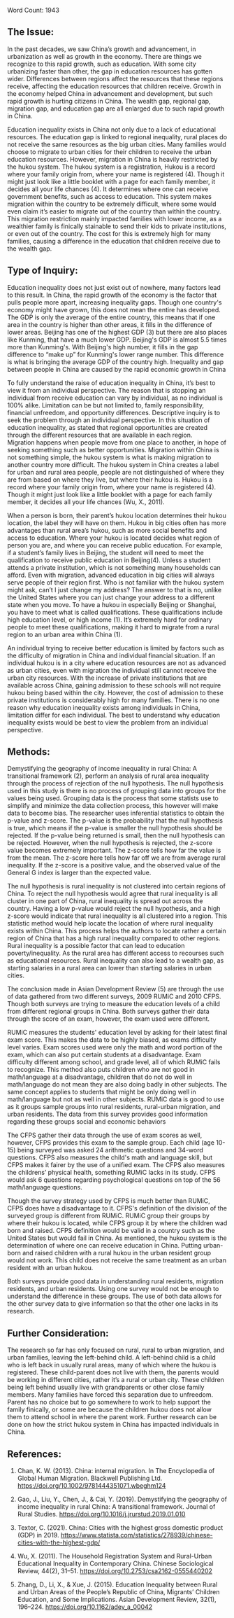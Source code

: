 Word Count: 1943

 ## The Issue:

In the past decades, we saw China’s growth and advancement, in urbanization as well as growth in the economy. There are things we recognize to this rapid growth, such as education. With some city urbanizing faster than other, the gap in education resources has gotten wider. Differences between regions affect the resources that these regions receive, affecting the education resources that children receive. Growth in the economy helped China in advancement and development, but such rapid growth is hurting citizens in China. The wealth gap, regional gap, migration gap, and education gap are all enlarged due to such rapid growth in China. 

Education inequality exists in China not only due to a lack of educational resources. The education gap is linked to regional inequality, rural places do not receive the same resources as the big urban cities.  Many families would choose to migrate to urban cities for their children to receive the urban education resources. However, migration in China is heavily restricted by the hukou system. The hukou system is a registration, Hukou is a record where your family origin from, where your name is registered (4). Though it might just look like a little booklet with a page for each family member, it decides all your life chances (4).  It determines where one can receive government benefits, such as access to education. This system makes migration within the country to be extremely difficult, where some would even claim it’s easier to migrate out of the country than within the country. This migration restriction mainly impacted families with lower income, as a wealthier family is finically stainable to send their kids to private institutions, or even out of the country. The cost for this is extremely high for many families, causing a difference in the education that children receive due to the wealth gap.

## Type of Inquiry:

Education inequality does not just exist out of nowhere, many factors lead to this result. In China, the rapid growth of the economy is the factor that pulls people more apart, increasing inequality gaps. Though one country's economy might have grown, this does not mean the entire has developed. The GDP is only the average of the entire country, this means that if one area in the country is higher than other areas, it fills in the difference of lower areas. Beijing has one of the highest GDP (3) but there are also places like Kunming, that have a much lower GDP. Beijing's GDP is almost 5.5 times more than Kunming's. With Beijing's high number, it fills in the gap difference to “make up” for Kunming's lower range number. This difference is what is bringing the average GDP of the country high. Inequality and gap between people in China are caused by the rapid economic growth in China

To fully understand the raise of education inequality in China, it’s best to view it from an individual perspective. The reason that is stopping an individual from receive education can vary by individual, as no individual is 100% alike. Limitation can be but not limited to, family responsibility, financial unfreedom, and opportunity differences. Descriptive inquiry is to seek the problem through an individual perspective. In this situation of education inequality, as stated that regional opportunities are created through the different resources that are available in each region.  
Migration happens when people move from one place to another, in hope of seeking something such as better opportunities. Migration within China is not something simple, the hukou system is what is making migration to another country more difficult. The hukou system in China creates a label for urban and rural area people, people are not distinguished of where they are from based on where they live, but where their hukou is. Hukou is a record where your family origin from, where your name is registered (4). Though it might just look like a little booklet with a page for each family member, it decides all your life chances (Wu, X., 2011). 

When a person is born, their parent’s hukou location determines their hukou location, the label they will have on them. Hukou in big cities often has more advantages than rural area’s hukou, such as more social benefits and access to education. Where your hukou is located decides what region of person you are, and where you can receive public education. For example, if a student’s family lives in Beijing, the student will need to meet the qualification to receive public education in Beijing(4). Unless a student attends a private institution, which is not something many households can afford. 
Even with migration, advanced education in big cities will always serve people of their region first. Who is not familiar with the hukou system might ask, can’t I just change my address? The answer to that is no, unlike the United States where you can just change your address to a different state when you move. To have a hukou in especially Beijing or Shanghai, you have to meet what is called qualifications. These qualifications include high education level, or high income (1). It’s extremely hard for ordinary people to meet these qualifications, making it hard to migrate from a rural region to an urban area within China (1). 
 
An individual trying to receive better education is limited by factors such as the difficulty of migration in China and individual financial situation. If an individual hukou is in a city where education resources are not as advanced as urban cities, even with migration the individual still cannot receive the urban city resources. With the increase of private institutions that are available across China, gaining admission to these schools will not require hukou being based within the city. However, the cost of admission to these private institutions is considerably high for many families. There is no one reason why education inequality exists among individuals in China, limitation differ for each individual. The best to understand why education inequality exists would be best to view the problem from an individual perspective. 

## Methods:

Demystifying the geography of income inequality in rural China: A transitional framework (2), perform an analysis of rural area inequality through the process of rejection of the null hypothesis. The null hypothesis used in this study is there is no process of grouping data into groups for the values being used. Grouping data is the process that some statists use to simplify and minimize the data collection process, this however will make data to become bias. The researcher uses inferential statistics to obtain the p-value and z-score. The p-value is the probability that the null hypothesis is true, which means if the p-value is smaller the null hypothesis should be rejected. If the p-value being returned is small, then the null hypothesis can be rejected. However, when the null hypothesis is rejected, the z-score value becomes extremely important. The z-score tells how far the value is from the mean. The z-score here tells how far off we are from average rural inequality. If the z-score is a positive value, and the observed value of the General G index is larger than the expected value. 

The null hypothesis is rural inequality is not clustered into certain regions of China. To reject the null hypothesis would agree that rural inequality is all cluster in one part of China, rural inequality is spread out across the country. Having a low p-value would reject the null hypothesis, and a high z-score would indicate that rural inequality is all clustered into a region. This statistic method would help locate the location of where rural inequality exists within China. This process helps the authors to locate rather a certain region of China that has a high rural inequality compared to other regions. Rural inequality is a possible factor that can lead to education poverty/inequality. As the rural area has different access to recourses such as educational resources. Rural inequality can also lead to a wealth gap, as starting salaries in a rural area can lower than starting salaries in urban cities. 

The conclusion made in Asian Development Review (5) are through the use of data gathered from two different surveys, 2009 RUMiC and 2010 CFPS. Though both surveys are trying to measure the education levels of a child from different regional groups in China. Both surveys gather their data through the score of an exam, however, the exam used were different. 

RUMiC measures the students' education level by asking for their latest final exam score. This makes the data to be highly biased, as exams difficulty level varies. Exam scores used were only the math and word portion of the exam, which can also put certain students at a disadvantage. Exam difficulty different among school, and grade level, all of which RUMiC fails to recognize. This method also puts children who are not good in math/language at a disadvantage, children that do not do well in math/language do not mean they are also doing badly in other subjects. The same concept applies to students that might be only doing well in math/language but not as well in other subjects. RUMiC data is good to use as it groups sample groups into rural residents, rural-urban migration, and urban residents. The data from this survey provides good information regarding these groups social and economic behaviors 

The CFPS gather their data through the use of exam scores as well, however, CFPS provides this exam to the sample group. Each child (age 10-15) being surveyed was asked 24 arithmetic questions and 34-word questions. CFPS also measures the child's math and language skill, but CFPS makes it fairer by the use of a unified exam. The CFPS also measures the childrens’ physical health, something RUMiC lacks in its study. CFPS would ask 6 questions regarding psychological questions on top of the 56 math/language questions. 

Though the survey strategy used by CFPS is much better than RUMiC, CFPS does have a disadvantage to it. CFPS's definition of the division of the surveyed group is different from RUMiC. RUMiC group their groups by where their hukou is located, while CFPS group it by where the children wad born and raised. CFPS definition would be valid in a country such as the United States but would fail in China. As mentioned, the hukou system is the determination of where one can receive education in China. Putting urban-born and raised children with a rural hukou in the urban resident group would not work. This child does not receive the same treatment as an urban resident with an urban hukou.

Both surveys provide good data in understanding rural residents, migration residents, and urban residents. Using one survey would not be enough to understand the difference in these groups. The use of both data allows for the other survey data to give information so that the other one lacks in its research.

## Further Consideration:

The research so far has only focused on rural, rural to urban migration, and urban families, leaving the left-behind child. A left-behind child is a child who is left back in usually rural areas, many of which where the hukou is registered. These child-parent does not live with them, the parents would be working in different cities, rather it’s a rural or urban city. These children being left behind usually live with grandparents or other close family members. Many families have forced this separation due to unfreedom. Parent has no choice but to go somewhere to work to help support the family finically, or some are because the children hukou does not allow them to attend school in where the parent work. Further research can be done on how the strict hukou system in China has impacted individuals in China.

## References:
1. Chan, K. W. (2013). China: internal migration. In The Encyclopedia of Global Human 
Migration. Blackwell Publishing Ltd. 
https://doi.org/10.1002/9781444351071.wbeghm124

2. Gao, J., Liu, Y., Chen, J., & Cai, Y. (2019). Demystifying the geography of income inequality in 
rural China: A transitional framework. Journal of Rural Studies. https://doi.org/10.1016/j.jrurstud.2019.01.010

3. Textor, C. (2021). China: Cities with the highest gross domestic product (GDP) in 2019. https://www.statista.com/statistics/278939/chinese-cities-with-the-highest-gdp/

4. Wu, X. (2011). The Household Registration System and Rural-Urban Educational Inequality in 
Contemporary China. Chinese Sociological Review, 44(2), 31–51. 
https://doi.org/10.2753/csa2162-0555440202

5. Zhang, D., Li, X., & Xue, J. (2015). Education Inequality between Rural and Urban Areas of the 
People’s Republic of China, Migrants’ Children Education, and Some Implications. 
Asian Development Review, 32(1), 196–224. https://doi.org/10.1162/adev_a_00042


